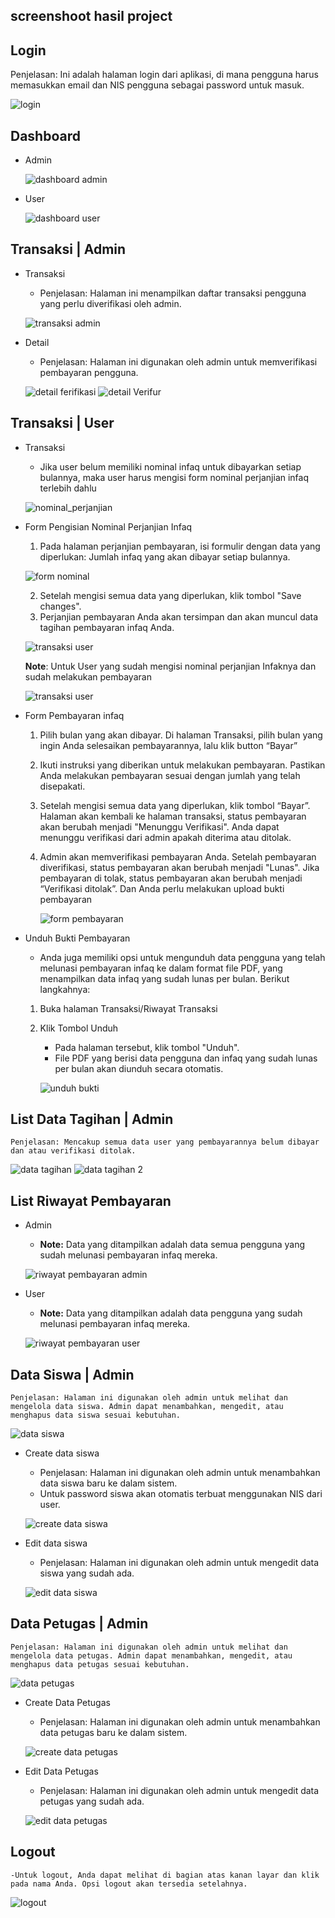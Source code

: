 ## screenshoot hasil project

## Login 
  Penjelasan: Ini adalah halaman login dari aplikasi, di mana pengguna harus memasukkan email dan NIS pengguna sebagai password untuk masuk.

  ![login](public/assets/screenshoot/login.png)

## Dashboard
- Admin

    ![dashboard admin](<public/assets/screenshoot/dashboard Admin.png>)
- User 

    ![dashboard user](<public/assets/screenshoot/dashboard User.png>)

## Transaksi | Admin 

- Transaksi 
    -  Penjelasan: Halaman ini menampilkan daftar transaksi pengguna yang perlu diverifikasi oleh admin.

  ![transaksi admin](<public/assets/screenshoot/Transaksi admin.png>)

- Detail
    - Penjelasan: Halaman ini digunakan oleh admin untuk memverifikasi pembayaran pengguna.

    ![detail ferifikasi](<public/assets/screenshoot/detail admin verifikasi.png>)
    ![detail Verifur](<public/assets/screenshoot/detailadmin ferifur.png>)
## Transaksi | User

- Transaksi 
    - Jika user belum memiliki nominal infaq untuk dibayarkan setiap bulannya, maka user harus mengisi form nominal perjanjian infaq terlebih dahlu

    ![nominal_perjanjian](<public/assets/screenshoot/perjanjian nominal.png>)

- Form Pengisian Nominal Perjanjian Infaq
  1. Pada halaman perjanjian pembayaran, isi formulir dengan data yang diperlukan: Jumlah infaq yang akan dibayar setiap bulannya.

  ![form nominal](<public/assets/screenshoot/form perjanjian.png>)

  2. Setelah mengisi semua data yang diperlukan, klik tombol "Save changes".
  3. Perjanjian pembayaran Anda akan tersimpan dan akan muncul data tagihan pembayaran infaq Anda.

  ![transaksi user](public/assets/screenshoot/transaksiuser.png)

  **Note**: Untuk User yang sudah mengisi nominal perjanjian Infaknya dan sudah melakukan pembayaran

  ![transaksi user](public/assets/screenshoot/transaksiuser2.png)

- Form Pembayaran infaq
  1. Pilih bulan yang akan dibayar. Di halaman Transaksi, pilih bulan yang ingin Anda selesaikan pembayarannya, lalu klik button “Bayar”
  2. Ikuti instruksi yang diberikan untuk melakukan pembayaran. Pastikan Anda melakukan pembayaran sesuai dengan jumlah yang telah disepakati.
  3. Setelah mengisi semua data yang diperlukan, klik tombol “Bayar”. 
     Halaman akan kembali ke halaman transaksi, status pembayaran akan berubah menjadi "Menunggu Verifikasi".
     Anda dapat menunggu verifikasi dari admin apakah diterima atau ditolak. 
  4. Admin akan memverifikasi pembayaran Anda.
     Setelah pembayaran diverifikasi, status pembayaran akan berubah menjadi "Lunas".
     Jika pembayaran di tolak, status pembayaran akan berubah menjadi “Verifikasi ditolak”. Dan Anda perlu melakukan upload bukti pembayaran 

     ![form pembayaran](<public/assets/screenshoot/form pembayaran.png>)

- Unduh Bukti Pembayaran
    - Anda juga memiliki opsi untuk mengunduh data pengguna yang telah melunasi pembayaran infaq ke dalam format file PDF, yang menampilkan data infaq yang sudah lunas per bulan. Berikut langkahnya:
   1. Buka halaman Transaksi/Riwayat Transaksi 
   2. Klik Tombol Unduh
        - Pada halaman tersebut, klik tombol "Unduh".
        - File PDF yang berisi data pengguna dan infaq yang sudah lunas per bulan akan diunduh secara otomatis.

      ![unduh bukti](<public/assets/screenshoot/unduh bukti.png>)

## List Data Tagihan | Admin 
    Penjelasan: Mencakup semua data user yang pembayarannya belum dibayar dan atau verifikasi ditolak.

   ![data tagihan](public/assets/screenshoot/datatagihan.png)
   ![data tagihan 2](public/assets/screenshoot/datatagihan2.png)

## List Riwayat Pembayaran 
- Admin 
    - **Note:** Data yang ditampilkan adalah data semua pengguna yang sudah melunasi pembayaran infaq mereka.

  ![riwayat pembayaran admin](<public/assets/screenshoot/riwayat pembayaran-admin.png>)

- User 
    - **Note:** Data yang ditampilkan adalah data pengguna yang sudah melunasi pembayaran infaq mereka.

  ![riwayat pembayaran user](<public/assets/screenshoot/riwayat pembayaran-user.png>)

## Data Siswa | Admin
    Penjelasan: Halaman ini digunakan oleh admin untuk melihat dan mengelola data siswa. Admin dapat menambahkan, mengedit, atau menghapus data siswa sesuai kebutuhan.

   ![data siswa](public/assets/screenshoot/datasiswa.png)

 - Create data siswa
    - Penjelasan: Halaman ini digunakan oleh admin untuk menambahkan data siswa baru ke dalam sistem.
    - Untuk password siswa akan otomatis terbuat menggunakan NIS dari user.

    ![create data siswa](<public/assets/screenshoot/create data-siswa.png>)

 - Edit data siswa
    - Penjelasan: Halaman ini digunakan oleh admin untuk mengedit data siswa yang sudah ada.

    ![edit data siswa](<public/assets/screenshoot/edit data-siswa.png>)

## Data Petugas | Admin
    Penjelasan: Halaman ini digunakan oleh admin untuk melihat dan mengelola data petugas. Admin dapat menambahkan, mengedit, atau menghapus data petugas sesuai kebutuhan.

   ![data petugas](<public/assets/screenshoot/data petugas.png>)

  - Create Data Petugas
    - Penjelasan: Halaman ini digunakan oleh admin untuk menambahkan data petugas baru ke dalam sistem.

    ![create data petugas](<public/assets/screenshoot/create data-petugas.png>)

  - Edit Data Petugas
    - Penjelasan: Halaman ini digunakan oleh admin untuk mengedit data petugas yang sudah ada.

    ![edit data petugas](<public/assets/screenshoot/edit data-petugas.png>)

## Logout 
    -Untuk logout, Anda dapat melihat di bagian atas kanan layar dan klik pada nama Anda. Opsi logout akan tersedia setelahnya.
  ![logout](public/assets/screenshoot/logout.png)

